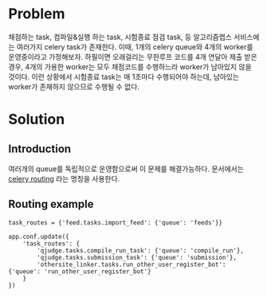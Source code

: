 # Problem
채점하는 task, 컴파일&실행 하는 task, 시험종료 점검 task, 등 알고리즘랩스 서비스에는 여러가지 celery task가 존재한다.
이때, 1개의 celery queue와 4개의 worker를 운영중이라고 가정해보자.
하필이면 오래걸리는 무한루프 코드를 4개 연달아 제출 받은 경우, 4개의 가용한 worker는 모두 채점코드를 수행하느라 worker가 남아있지 않을 것이다.
이런 상황에서 시험종료 task는 매 1초마다 수행되어야 하는데, 남아있는 worker가 존재하지 않으므로 수행될 수 없다.

# Solution
## Introduction
여러개의 queue를 독립적으로 운영함으로써 이 문제를 해결가능하다.
문서에서는 [celery routing](http://docs.celeryproject.org/en/latest/userguide/routing.html) 라는 명칭을 사용한다.


## Routing example
```
task_routes = {'feed.tasks.import_feed': {'queue': 'feeds'}}
```
```
app.conf.update({
    'task_routes': {
        'qjudge.tasks.compile_run_task': {'queue': 'compile_run'},
        'qjudge.tasks.submission_task': {'queue': 'submission'},
        'othersite_linker.tasks.run_other_user_register_bot': {'queue': 'run_other_user_register_bot'}
    }
})
```